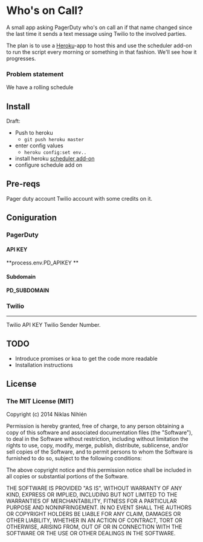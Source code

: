 # Who's on Call?


A small app asking PagerDuty who's on call an if that name changed since the last time it sends a text message using Twilio to the involved parties.

The plan is to use a [Heroku](http://heroku.com)-app to host this and use the scheduler add-on to run the script every morning or something in that fashion. We'll see how it progresses.

### Problem statement
We have a rolling schedule 

## Install
Draft:

* Push to heroku
    * 	```git push heroku master```
* enter config values
    *	```heroku config:set env..```   
* install heroku [scheduler add-on](https://addons.heroku.com/scheduler)
* configure schedule add on
 


## Pre-reqs
Pager duty account
Twilio account with some credits on it.


## Coniguration

### PagerDuty 
#### API KEY
**process.env.PD_APIKEY **

#### Subdomain
**PD_SUBDOMAIN**

### Twilio
****
Twilio API KEY
Twilio Sender Number.



## TODO
* Introduce promises or koa to get the code more readable
* Installation instructions



## License

### The MIT License (MIT)

Copyright (c) 2014 Niklas Nihlén

Permission is hereby granted, free of charge, to any person obtaining a copy
of this software and associated documentation files (the "Software"), to deal
in the Software without restriction, including without limitation the rights
to use, copy, modify, merge, publish, distribute, sublicense, and/or sell
copies of the Software, and to permit persons to whom the Software is
furnished to do so, subject to the following conditions:

The above copyright notice and this permission notice shall be included in all
copies or substantial portions of the Software.

THE SOFTWARE IS PROVIDED "AS IS", WITHOUT WARRANTY OF ANY KIND, EXPRESS OR
IMPLIED, INCLUDING BUT NOT LIMITED TO THE WARRANTIES OF MERCHANTABILITY,
FITNESS FOR A PARTICULAR PURPOSE AND NONINFRINGEMENT. IN NO EVENT SHALL THE
AUTHORS OR COPYRIGHT HOLDERS BE LIABLE FOR ANY CLAIM, DAMAGES OR OTHER
LIABILITY, WHETHER IN AN ACTION OF CONTRACT, TORT OR OTHERWISE, ARISING FROM,
OUT OF OR IN CONNECTION WITH THE SOFTWARE OR THE USE OR OTHER DEALINGS IN THE
SOFTWARE.
